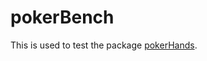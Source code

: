 # pokerBench
This is used to test the package [pokerHands](https://github.com/forrest321/pokerHands).
